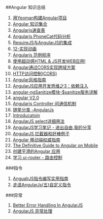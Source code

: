 ##Angular 知识总结

1. [用Yeoman构建Angular项目](http://blog.javachen.com/2015/02/02/build-angularjs-app-with-yeomam "用Yeoman构建Angular项目") 
2. [Angular 知识集合](https://github.com/jmcunningham/AngularJS-Learning/blob/master/ZH-CN.md)
3. [Angularjs速查表](http://www.cheatography.com/proloser/cheat-sheets/angularjs/ "Angularjs速查表")
4. [Angularjs PhoneCat代码分析](http://blog.javachen.com/2015/01/09/angular-phonecat-examples/ "Angularjs PhoneCat代码分析")
5. [RequireJS与AngularJS的集成](http://segmentfault.com/blog/moejser/1190000000492238)
6. [12-实现动画](http://www.dainiao.net/archives/605)
7. [Angularjs 范例程序](http://www.ngnice.com/showcase/#/home/home)
8. [使用超动感HTML & JS开发WEB应用!](http://www.angularjs.cn/A08q)
9. [Angular通过CORS实现跨域方案](http://my.oschina.net/blogshi/blog/303758)
10. [HTTP访问控制(CORS)](https://developer.mozilla.org/zh-CN/docs/Web/HTTP/Access_control_CORS)
11. [Angular风格指南](https://github.com/johnpapa/angular-styleguide/blob/master/i18n/zh-CN.md)
12. [AngularJS应用开发思维之3：依赖注入](http://www.cnblogs.com/xuema/p/4346334.html)
13. [angular-ngSanitize模块-$sanitize服务详解](http://www.cnblogs.com/liulangmao/p/4108255.html)
14. [angular V2.0](https://drive.google.com/drive/u/0/#folders/0B7Ovm8bUYiUDR29iSkEyMk5pVUk)
15. [Angularjs Controller 间通信机制](http://www.cnblogs.com/whitewolf/archive/2013/04/16/3024843.html)
16. [随笔分类 -AngularJs](http://www.cnblogs.com/whitewolf/category/404298.html)
17. [Introducatoin](http://checkcheckzz.gitbooks.io/angularjs-learning-notes/content/index.html)
18. [AngularJS select详细用法](http://my.oschina.net/gejiawen0913/blog/188539)
19. [AngularJS学习笔记 - 进出自由,我的分享](http://www.zouyesheng.com/angular.html)
20. [AngularJS 拦截器和好棒例子](http://my.oschina.net/ilivebox/blog/290881)
21. [Angular 移动端权威指南](http://azzfun.net/2014/12/17/%E7%A7%BB%E5%8A%A8%E7%AB%AF%E6%9D%83%E5%A8%81%E6%8C%87%E5%8D%97/)
22. [The Definitive Guide to Angular on Mobile](http://www.ng-newsletter.com/posts/angular-on-mobile.html)
23. [创建平滑的Angular 应用](http://zoujie.me/articles/create-smooth-angularjs-app)
24. [学习 ui-router - 路由控制](http://bubkoo.com/2014/01/02/angular/ui-router/guide/url-routing/)

###指令
1. [AngualrJS指令编写实用指南](http://www.html-js.com/article/A-practical-guide-to-the-development-of-web-application-written-using-Angular-AngualrJS-instruction-two)
2. [走进AngularJs(五)自定义指令](http://www.cnblogs.com/lvdabao/p/3407424.html)

###异常
1. [Better Error Handling In AngularJS](http://odetocode.com/blogs/scott/archive/2014/04/21/better-error-handling-in-angularjs.aspx)
2. [AngularJS 异常处理](http://blog.inching.org/2015/01/08/angular-exception/)
